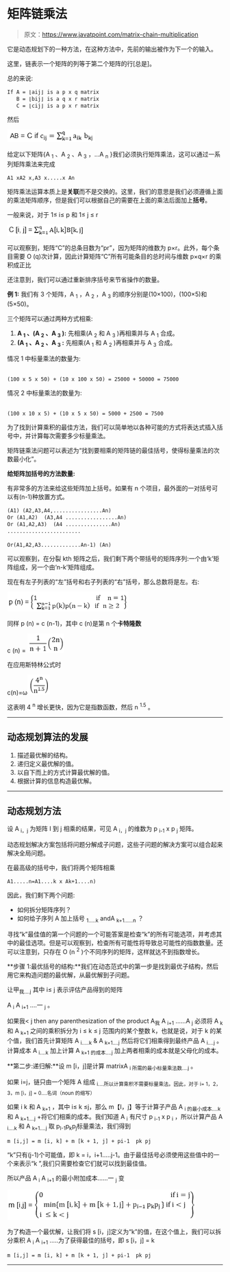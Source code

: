 # 矩阵链乘法

> 原文：<https://www.javatpoint.com/matrix-chain-multiplication>

它是动态规划下的一种方法，在这种方法中，先前的输出被作为下一个的输入。

这里，链表示一个矩阵的列等于第二个矩阵的行[总是]。

总的来说:

```
If A = ⌊aij⌋ is a p x q matrix 
   B = ⌊bij⌋ is a q x r matrix
   C = ⌊cij⌋ is a p x r matrix

```

然后

![Matrix Chain Multiplication](img/210fdf49c3e9e4f5a65630f17b1af7cb.png)

给定以下矩阵{A <sub>1</sub> 、A <sub>2</sub> 、A <sub>3</sub> ，...A <sub>n</sub> }我们必须执行矩阵乘法，这可以通过一系列矩阵乘法来完成

```
A1 xA2 x,A3 x.....x An

```

矩阵乘法运算本质上是**关联**而不是交换的。这里，我们的意思是我们必须遵循上面的乘法矩阵顺序，但是我们可以根据自己的需要在上面的乘法后面加上**括号**。

一般来说，对于 1≤ i≤ p 和 1≤ j ≤ r

![Matrix Chain Multiplication](img/3b77913e081ceb53e819293c0d6a11bb.png)

可以观察到，矩阵“C”的总条目数为“pr”，因为矩阵的维数为 p×r。此外，每个条目需要 O (q)次计算，因此计算矩阵“C”所有可能条目的总时间与维数 p×q×r 的乘积成正比

还注意到，我们可以通过重新排序括号来节省操作的数量。

**例 1:** 我们有 3 个矩阵，A <sub>1</sub> ，A <sub>2</sub> ，A <sub>3</sub> 的顺序分别是(10×100)，(100×5)和(5×50)。

三个矩阵可以通过两种方式相乘:

1.  **A <sub>1</sub> 、(A <sub>2</sub> 、A <sub>3</sub> ):** 先相乘(A <sub>2</sub> 和 A <sub>3</sub> )再相乘并与 A <sub>1</sub> 合成。
2.  **(A <sub>1</sub> 、A <sub>2</sub> 、A <sub>3</sub> :** 先相乘(A <sub>1</sub> 和 A <sub>2</sub> )再相乘并与 A <sub>3</sub> 合成。

情况 1 中标量乘法的数量为:

```

(100 x 5 x 50) + (10 x 100 x 50) = 25000 + 50000 = 75000

```

情况 2 中标量乘法的数量为:

```

(100 x 10 x 5) + (10 x 5 x 50) = 5000 + 2500 = 7500

```

为了找到计算乘积的最佳方法，我们可以简单地以各种可能的方式将表达式插入括号中，并计算每次需要多少标量乘法。

矩阵链乘法问题可以表述为“找到要相乘的矩阵链的最佳括号，使得标量乘法的次数最小化”。

**给矩阵加括号的方法数量:**

有非常多的方法来给这些矩阵加上括号。如果有 n 个项目，最外面的一对括号可以有(n-1)种放置方式。

```
(A1) (A2,A3,A4,................An)
Or (A1,A2)  (A3,A4 .................An)
Or (A1,A2,A3)  (A4 ...............An)
........................

Or(A1,A2,A3.............An-1) (An)

```

可以观察到，在分裂 kth 矩阵之后，我们剩下两个带括号的矩阵序列:一个由‘k’矩阵组成，另一个由‘n-k’矩阵组成。

现在有左子列表的“左”括号和右子列表的“右”括号，那么总数将是左。右:

![DAA Matrix Chain Multiplication](img/64916a877f1d0dfff8bc21cc5db02884.png)

同样 p (n) = c (n-1)，其中 c (n)是第 n 个**卡特隆数**

c (n) = ![DAA Matrix Chain Multiplication](img/a1b7c873d6d6b5bca992f4318a534a55.png)

在应用斯特林公式时

c(n)=ω![DAA Matrix Chain Multiplication](img/54a9b1dcfdc5bf66d9795c2ce86a317c.png)

这表明 4 <sup>n</sup> 增长更快，因为它是指数函数，然后 n <sup>1.5</sup> 。

* * *

## 动态规划算法的发展

1.  描述最优解的结构。
2.  递归定义最优解的值。
3.  以自下而上的方式计算最优解的值。
4.  根据计算的信息构造最优解。

* * *

## 动态规划方法

设 A <sub>i，j</sub> 为矩阵 I 到 j 相乘的结果，可见 A <sub>i，j</sub> 的维数为 p <sub>i-1</sub> x p <sub>j</sub> 矩阵。

动态规划解决方案包括将问题分解成子问题，这些子问题的解决方案可以组合起来解决全局问题。

在最高级的括号中，我们将两个矩阵相乘

```
A1.....n=A1....k x Ak+1....n)

```

因此，我们剩下两个问题:

*   如何拆分矩阵序列？
*   如何给子序列 A 加上括号 <sub>1.....k</sub> andA <sub>k+1......n</sub> ？

寻找“k”最佳值的第一个问题的一个可能答案是检查“k”的所有可能选项，并考虑其中的最佳选项。但是可以观察到，检查所有可能性将导致总可能性的指数数量。还可以注意到，只存在 O (n <sup>2</sup> )个不同序列的矩阵，这样就达不到指数增长。

**步骤 1:最优括号的结构:**我们在动态范式中的第一步是找到最优子结构，然后用它来构造问题的最优解，从最优解到子问题。

让甲<sub>我....j</sub> 其中 i≤ j 表示评估产品得到的矩阵

A <sub>i</sub> A <sub>i+1</sub> ....一 <sub>j</sub> 。

如果我< j then any parenthesization of the product A<sub>我</sub> A <sub>i+1</sub> ......A <sub>j</sub> 必须将 A <sub>k</sub> 和 A <sub>k+1</sub> 之间的乘积拆分为 i ≤ k ≤ j 范围内的某个整数 k，也就是说，对于 k 的某个值，我们首先计算矩阵 A <sub>i.....k</sub> & A <sub>k+1....j</sub> 然后将它们相乘得到最终产品 A <sub>i....j</sub> 。计算成本 A <sub>i....k</sub> 加上计算 A <sub>k+1 的成本....j</sub> 加上两者相乘的成本就是父母化的成本。

**第二步:递归解:**设 m [i，j]是计算 matrixA <sub>i 所需的最小标量乘法数....j</sub> 。

如果 i=j，链只由一个矩阵 A 组成 <sub>i....所以计算乘积不需要标量乘法。因此，对于 i= 1，2，3，m [i，j] = 0....名词（noun 的缩写）</sub>

如果 i <j we="" assume="" that="" to="" optimally="" parenthesize="" the="" product="" split="" it="" between="" a="">k 和 A <sub>k+1</sub> ，其中 i≤ k ≤j，那么 m【I，j】等于计算子产品 A <sub>i 的最小成本....k</sub> 和 A <sub>k+1....j</sub> +将它们相乘的成本。我们知道 A <sub>i</sub> 有尺寸 p <sub>i-1</sub> x p <sub>i</sub> ，所以计算产品 A <sub>i....k</sub> 和 A <sub>k+1....j</sub> 取 p<sub>I-1</sub>p<sub>k</sub>p<sub>j</sub>标量乘法，我们得到</j>

```
m [i,j] = m [i, k] + m [k + 1, j] + pi-1  pk pj

```

“k”只有(j-1)个可能值，即 k = i，i+1.....j-1。由于最佳括号必须使用这些值中的一个来表示“k ”,我们只需要检查它们就可以找到最佳值。

所以产品 A <sub>i</sub> A <sub>i+1</sub> 的最小附加成本......一 <sub>j</sub> 变

![DAA Dynamic Programming Approach](img/ca17905410e7f9ca8edfe199f1447a5f.png)

为了构造一个最优解，让我们将 s [i，j]定义为“k”的值，在这个值上，我们可以拆分乘积 A <sub>i</sub> A <sub>i+1</sub> .....为了获得最佳的括号，即 s [i，j] = k

```
m [i,j] = m [i, k] + m [k + 1, j] + pi-1  pk pj

```

* * *